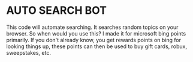 # AUTO SEARCH BOT
 This code will automate searching. It searches random topics on your browser. So when would you use this? I made it for microsoft bing points primarily. If you don't already know, you get rewards points on bing for looking things up, these points can then be used to buy gift cards, robux, sweepstakes, etc.
